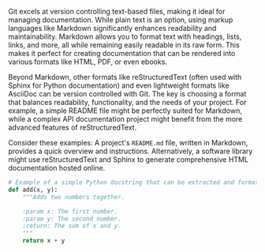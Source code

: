 Git excels at version controlling text-based files, making it ideal for managing documentation. While plain text is an option, using markup languages like Markdown significantly enhances readability and maintainability. Markdown allows you to format text with headings, lists, links, and more, all while remaining easily readable in its raw form. This makes it perfect for creating documentation that can be rendered into various formats like HTML, PDF, or even ebooks.

Beyond Markdown, other formats like reStructuredText (often used with Sphinx for Python documentation) and even lightweight formats like AsciiDoc can be version controlled with Git. The key is choosing a format that balances readability, functionality, and the needs of your project. For example, a simple README file might be perfectly suited for Markdown, while a complex API documentation project might benefit from the more advanced features of reStructuredText.

Consider these examples: A project's `README.md` file, written in Markdown, provides a quick overview and instructions. Alternatively, a software library might use reStructuredText and Sphinx to generate comprehensive HTML documentation hosted online.

```python
# Example of a simple Python docstring that can be extracted and formatted
def add(x, y):
    """Adds two numbers together.

    :param x: The first number.
    :param y: The second number.
    :return: The sum of x and y.
    """
    return x + y
```